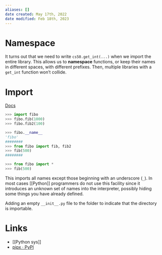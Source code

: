 ```yaml
---
aliases: []
date created: May 17th, 2022
date modified: Feb 18th, 2023
---
```


# Namespace
It turns out that we need to write `cs50.get_int(...)` when we import the entire library. This allows us to **namespace** functions, or keep their names in different spaces, with different prefixes. Then, multiple libraries with a `get_int` function won’t collide.

# Import
[Docs](https://docs.python.org/3/tutorial/modules.html)

```python
>>> import fibo
>>> fibo.fib(1000)
>>> fibo.fib2(100)

>>> fibo.__name__
'fibo'
########
>>> from fibo import fib, fib2
>>> fib(500)
########

>>> from fibo import *
>>> fib(500)
```

This imports all names except those beginning with an underscore (`_`). In most cases [[Python]] programmers do not use this facility since it introduces an unknown set of names into the interpreter, possibly hiding some things you have already defined.

Adding an empty `__init__.py` file to the folder to indicate that the directory is importable.

# Links
- [[Python sys]]
- [pipx · PyPI](https://pypi.org/project/pipx/)
